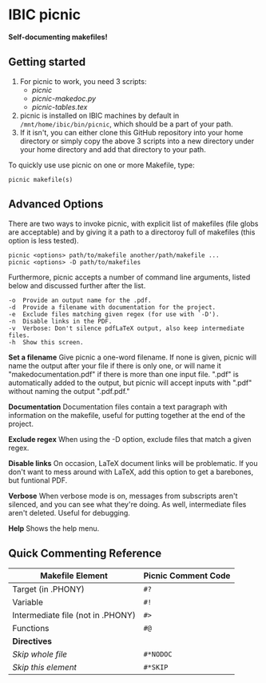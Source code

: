 # IBIC picnic

**Self-documenting makefiles!**

## Getting started
1. For picnic to work, you need 3 scripts:
    + *picnic*
    + *picnic-makedoc.py*
    + *picnic-tables.tex*
1. picnic is installed on IBIC machines by default in `/mnt/home/ibic/bin/picnic`, which should be a part of your path.
1. If it isn't, you can either clone this GitHub repository into your home directory or simply copy the above 3 scripts into a new directory under your home directory and add that directory to your path.

To quickly use use picnic on one or more Makefile, type:

    picnic makefile(s)

## Advanced Options

There are two ways to invoke picnic, with explicit list of makefiles (file globs are acceptable) and by giving it a path to a directoroy full of makefiles (this option is less tested).

    picnic <options> path/to/makefile another/path/makefile ...
    picnic <options> -D path/to/makefiles

Furthermore, picnic accepts a number of command line arguments, listed below and discussed further after the list.

    -o  Provide an output name for the .pdf.
    -d  Provide a filename with documentation for the project.
    -e  Exclude files matching given regex (for use with `-D').
    -n  Disable links in the PDF.
    -v  Verbose: Don't silence pdfLaTeX output, also keep intermediate files.
    -h  Show this screen.

**Set a filename** Give picnic a one-word filename. If none is given, picnic will name the output after your file if there is only one, or will name it "makedocumentation.pdf" if there is more than one input file. ".pdf" is automatically added to the output, but picnic will accept inputs with ".pdf" without naming the output ".pdf.pdf."

**Documentation** Documentation files contain a text paragraph with information on the makefile, useful for putting together at the end of the project.

**Exclude regex** When using the -D option, exclude files that match a given regex. 

**Disable links** On occasion, LaTeX document links will be problematic. If you don't want to mess around with LaTeX, add this option to get a barebones, but funtional PDF.

**Verbose** When verbose mode is on, messages from subscripts aren't silenced, and you can see what they're doing. As well, intermediate files aren't deleted. Useful for debugging.

**Help** Shows the help menu.

## Quick Commenting Reference

| **Makefile Element**              | **Picnic Comment Code** |
|-----------------------------------|-------------------------|
| Target (in .PHONY)                | `#?`                    |
| Variable                          | `#!`                    |
| Intermediate file (not in .PHONY) | `#>`                    |
| Functions                         | `#@`                    |
| **Directives**                    |                         |
| *Skip whole file*                 | `#*NODOC`               |
| *Skip this element*               | `#*SKIP`                |
